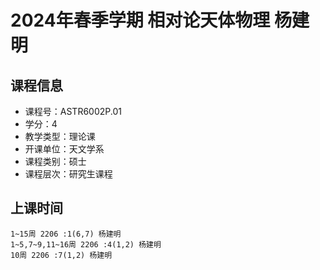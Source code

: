 # 2024年春季学期 相对论天体物理 杨建明






## 课程信息

- 课程号：ASTR6002P.01
- 学分：4
- 教学类型：理论课
- 开课单位：天文学系
- 课程类别：硕士
- 课程层次：研究生课程

## 上课时间

```
1~15周 2206 :1(6,7) 杨建明
1~5,7~9,11~16周 2206 :4(1,2) 杨建明
10周 2206 :7(1,2) 杨建明
```

